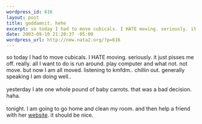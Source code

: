 ```yaml
--- 
wordpress_id: 616
layout: post
title: goddamnit. hehe
excerpt: so today I had to move cubicals. I HATE moving. seriously. it just pisses me off. really. all I want to do is run around. play computer and what not. not move. but now I am all moved. listening to kmfdm.. chillin out. generally speaking I am doing well.. yesterday I ate one whole pound of baby carrots. that was a bad decision. haha. tonight. I am going to go home and clean my ...
date: 2003-09-10 21:20:37 -05:00
wordpress_url: http://new.nata2.org/?p=616
---
```

so today I had to move cubicals. I HATE moving. seriously. it just pisses me off. really. all I want to do is run around. play computer and what not. not move. but now I am all moved. listening to kmfdm.. chillin out. generally speaking I am doing well.. <br/><br/>yesterday I ate one whole pound of baby carrots. that was a bad decision. haha. <br/><br/>tonight. I am going to go home and clean my room. and then help a friend with her <a href="http://www.swampsugar.net">website</a>. it should be nice.
